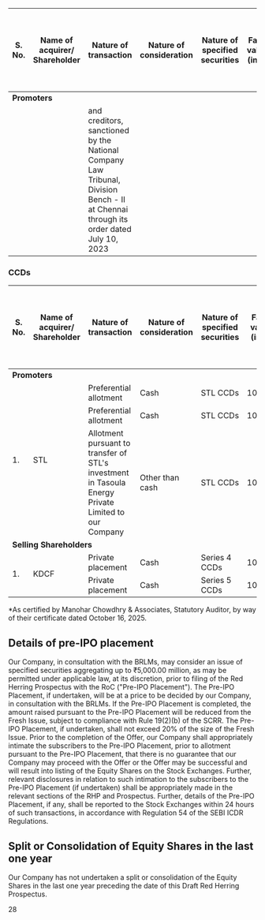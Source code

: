<table><thead><tr><th>S. No.</th><th>Name of acquirer/ Shareholder</th><th>Nature of transaction</th><th>Nature of consideration</th><th>Nature of specified securities</th><th>Face value (in ₹)</th><th>Date of acquisition of the specified securities</th><th>Number of the specified securities acquired</th><th>Acquisition price per specified security* (in ₹)</th><th>Percentage of pre-Offer share capital on a fully diluted basis (in %)</th></tr></thead><tbody><tr><td colspan="10"><strong>Promoters</strong></td></tr><tr><td></td><td></td><td>and creditors, sanctioned by the National Company Law Tribunal, Division Bench - II at Chennai through its order dated July 10, 2023</td><td></td><td></td><td></td><td></td><td></td><td></td><td></td></tr></tbody></table>

### CCDs

<table><thead><tr><th>S. No.</th><th>Name of acquirer/ Shareholder</th><th>Nature of transaction</th><th>Nature of consideration</th><th>Nature of specified securities</th><th>Face value (in ₹)</th><th>Date of acquisition of the specified securities</th><th>Number of the specified securities acquired</th><th>Acquisition price per specified security* (in ₹)</th><th>Percentage of pre-Offer share capital on a fully diluted basis (in %)</th></tr></thead><tbody><tr><td colspan="10"><strong>Promoters</strong></td></tr><tr><td rowspan="3">1.</td><td rowspan="3">STL</td><td>Preferential allotment</td><td>Cash</td><td>STL CCDs</td><td>100.00</td><td>August 12, 2025</td><td>2,500,000</td><td>100.00</td><td>0.33</td></tr><tr><td>Preferential allotment</td><td>Cash</td><td>STL CCDs</td><td>100.00</td><td>April 24, 2023</td><td>10,000,000</td><td>100.00</td><td>1.34</td></tr><tr><td>Allotment pursuant to transfer of STL's investment in Tasoula Energy Private Limited to our Company</td><td>Other than cash</td><td>STL CCDs</td><td>100.00</td><td>October 27, 2022</td><td>2,250,000</td><td>Not applicable</td><td>0.30</td></tr><tr><td colspan="10"><strong>Selling Shareholders</strong></td></tr><tr><td rowspan="2">1.</td><td rowspan="2">KDCF</td><td>Private placement</td><td>Cash</td><td>Series 4 CCDs</td><td>100.00</td><td>August 30, 2023</td><td>48,000,000</td><td>100.00</td><td>4.32</td></tr><tr><td>Private placement</td><td>Cash</td><td>Series 5 CCDs</td><td>100.00</td><td>August 30, 2023</td><td>12,000,000</td><td>100.00</td><td>1.87</td></tr></tbody></table>

*As certified by Manohar Chowdhry & Associates, Statutory Auditor, by way of their certificate dated October 16, 2025.

## Details of pre-IPO placement

Our Company, in consultation with the BRLMs, may consider an issue of specified securities aggregating up to ₹5,000.00 million, as may be permitted under applicable law, at its discretion, prior to filing of the Red Herring Prospectus with the RoC ("Pre-IPO Placement"). The Pre-IPO Placement, if undertaken, will be at a price to be decided by our Company, in consultation with the BRLMs. If the Pre-IPO Placement is completed, the amount raised pursuant to the Pre-IPO Placement will be reduced from the Fresh Issue, subject to compliance with Rule 19(2)(b) of the SCRR. The Pre-IPO Placement, if undertaken, shall not exceed 20% of the size of the Fresh Issue. Prior to the completion of the Offer, our Company shall appropriately intimate the subscribers to the Pre-IPO Placement, prior to allotment pursuant to the Pre-IPO Placement, that there is no guarantee that our Company may proceed with the Offer or the Offer may be successful and will result into listing of the Equity Shares on the Stock Exchanges. Further, relevant disclosures in relation to such intimation to the subscribers to the Pre-IPO Placement (if undertaken) shall be appropriately made in the relevant sections of the RHP and Prospectus. Further, details of the Pre-IPO Placement, if any, shall be reported to the Stock Exchanges within 24 hours of such transactions, in accordance with Regulation 54 of the SEBI ICDR Regulations.

## Split or Consolidation of Equity Shares in the last one year

Our Company has not undertaken a split or consolidation of the Equity Shares in the last one year preceding the date of this Draft Red Herring Prospectus.

28